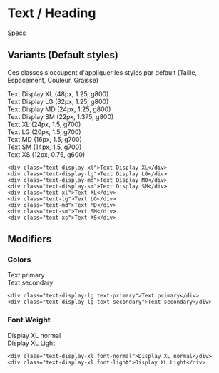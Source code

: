 # Text / Heading

[Specs](https://www.sketch.com/s/6034ddd9-a0d3-4844-adda-bd4c821f24b1/a/WAjPGw)

## Variants (Default styles)

Ces classes s'occupent d'appliquer les styles par défault (Taille, Espacement, Couleur, Graisse)

<div class="text-display-xl">Text Display XL (48px, 1.25, g800)</div>
<div class="text-display-lg">Text Display LG (32px, 1.25, g800)</div>
<div class="text-display-md">Text Display MD (24px, 1.25, g800)</div>
<div class="text-display-sm">Text Display SM (22px, 1.375, g800)</div>
<div class="text-xl">Text XL (24px, 1.5, g700)</div>
<div class="text-lg">Text LG (20px, 1.5, g700)</div>
<div class="text-md">Text MD (16px, 1.5, g700)</div>
<div class="text-sm">Text SM (14px, 1.5, g700)</div>
<div class="text-xs">Text XS (12px, 0.75, g600)</div>


```
<div class="text-display-xl">Text Display XL</div>
<div class="text-display-lg">Text Display LG</div>
<div class="text-display-md">Text Display MD</div>
<div class="text-display-sm">Text Display SM</div>
<div class="text-xl">Text XL</div>
<div class="text-lg">Text LG</div>
<div class="text-md">Text MD</div>
<div class="text-sm">Text SM</div>
<div class="text-xs">Text XS</div>
```


## Modifiers

### Colors
<div class="text-display-lg text-primary">Text primary</div>
<div class="text-display-lg text-secondary">Text secondary</div>

```
<div class="text-display-lg text-primary">Text primary</div>
<div class="text-display-lg text-secondary">Text secondary</div>
```

### Font Weight
<div class="text-display-xl font-normal">Display XL normal</div>
<div class="text-display-xl font-light">Display XL Light</div>

```
<div class="text-display-xl font-normal">Display XL normal</div>
<div class="text-display-xl font-light">Display XL Light</div>
```
